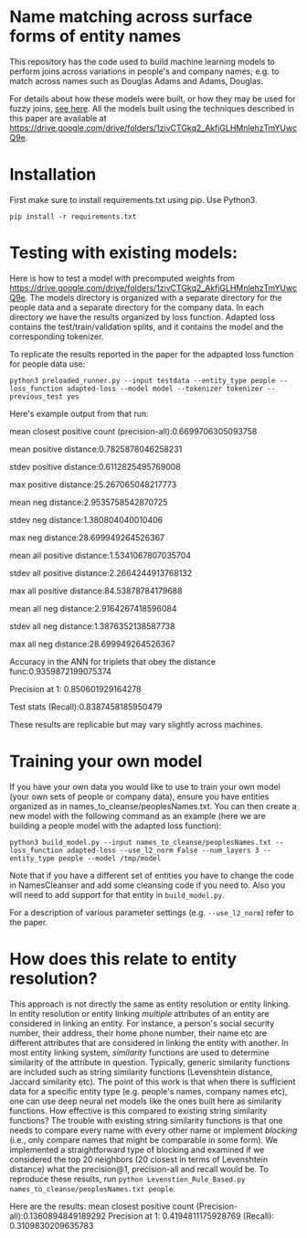 # Name matching across surface forms of entity names

This repository has the code used to build machine learning models to perform joins across variations in people's and company names; e.g. to match across names such as <it>Douglas Adams</it> and <it>Adams, Douglas</it>.

For details about how these models were built, or how they may be used for fuzzy joins, [see here](https://arxiv.org/abs/1809.01604).  All the models built using the techniques described in this paper are available at https://drive.google.com/drive/folders/1zivCTGkq2_AkfjGLHMnlehzTmYUwcQ9e.

# Installation
First make sure to install requirements.txt using pip.  Use Python3.

`pip install -r requirements.txt`

# Testing with existing models:

Here is how to test a model with precomputed weights from https://drive.google.com/drive/folders/1zivCTGkq2_AkfjGLHMnlehzTmYUwcQ9e.  The models directory is organized with a separate directory for the people data and a separate directory for the company data.  In each directory we have the results organized by loss function.  Adapted loss contains the test/train/validation splits, and it contains the model and the corresponding tokenizer.  

To replicate the results reported in the paper for the adpapted loss function for people data use:

`python3 preloaded_runner.py --input testdata --entity_type people --loss_function adapted-loss --model model --tokenizer tokenizer --previous_test yes`


Here's example output from that run:

mean closest positive count (precision-all):0.6699706305093758

mean positive distance:0.7825878046258231

stdev positive distance:0.6112825495769008

max positive distance:25.267065048217773

mean neg distance:2.9535758542870725

stdev neg distance:1.380804040010406

max neg distance:28.699949264526367

mean all positive distance:1.5341067807035704

stdev all positive distance:2.2664244913768132

max all positive distance:84.53878784179688

mean all neg distance:2.9164267418596084

stdev all neg distance:1.3876352138587738

max all neg distance:28.699949264526367

Accuracy in the ANN for triplets that obey the distance func:0.9359872199075374

Precision at 1: 0.850601929164278

Test stats (Recall):0.8387458185950479

These results are replicable but may vary slightly across machines.

# Training your own model
If you have your own data you would like to use to train your own model (your own sets of people or company data), ensure you have entities organized as in names_to_cleanse/peoplesNames.txt.  You can then create a new model with the following command as an example (here we are building a people model with the adapted loss function):

`python3 build_model.py --input names_to_cleanse/peoplesNames.txt --loss_function adapted-loss --use_l2_norm False --num_layers 3 --entity_type people --model /tmp/model`

Note that if you have a different set of entities you have to change the code in NamesCleanser and add some cleansing code if you need to.  Also you will need to add support for that entity in `build_model.py`.

For a description of various parameter settings (e.g. `--use_l2_norm`) refer to the paper.  

# How does this relate to entity resolution?
This approach is not directly the same as entity resolution or entity linking.  In entity resolution or entity linking *multiple* attributes of an entity are considered in linking an entity.  For instance, a person's social security number, their address, their home phone number, their name etc are different attributes that are considered in linking the entity with another.  In most entity linking system, *similarity* functions are used to determine similarity of the attribute in question.  Typically, generic similarity functions are included such as string similarity functions (Levenshtein distance, Jaccard similarity etc).  The point of this work is that when there is sufficient data for a specific entity type (e.g. people's names, company names etc), one can use deep neural net models like the ones built here as similarity functions.  How effective is this compared to existing string similarity functions?  The trouble with existing string similarity functions is that one needs to compare every name with every other name or implement *blocking* (i.e., only compare names that might be comparable in some form).  We implemented a straightforward type of blocking and examined if we considered the top 20 neighbors (20 closest in terms of Levenshtein distance) what the precision@1, precision-all and recall would be.  To reproduce these results, run `python Levenstien_Rule_Based.py names_to_cleanse/peoplesNames.txt people`.

Here are the results:
mean closest positive count (Precision-all):0.1360894849189292 
Precision at 1: 0.4194811175928769 
(Recall): 0.3109830209635783
